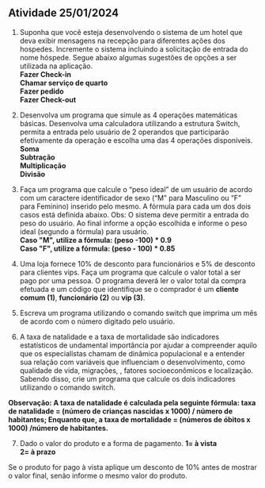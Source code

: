 
## Atividade 25/01/2024

1. Suponha que você esteja desenvolvendo o sistema de um hotel que deva exibir mensagens 
na recepção para diferentes ações dos hospedes. Incremente o sistema incluindo a solicitação de entrada do nome hóspede. Segue abaixo algumas sugestões de opções a ser utilizada na aplicação.   
**Fazer Check-in**  
**Chamar serviço de quarto**  
**Fazer pedido**  
**Fazer Check-out**

2. Desenvolva um programa que simule as 4 operações matemáticas básicas.
Desenvolva uma calculadora utilizando a estrutura Switch, permita a entrada pelo usuário de 2 operandos que participarão efetivamente da operação e escolha uma das 4 operações 
disponíveis.  
**Soma**  
**Subtração**   
**Multiplicação**   
**Divisão**

3. Faça um programa que calcule o “peso ideal” de um usuário de acordo com um caractere 
identificador de sexo (“M” para Masculino ou “F” para Feminino) inserido pelo mesmo. A 
fórmula para cada um dos dois casos está definida abaixo. Obs: O sistema deve permitir a 
entrada do peso do usuário. Ao final informe a opção escolhida e informe o peso ideal (segundo a fórmula) para usuário.  
**Caso "M", utilize a fórmula: (peso -100) * 0.9**  
**Caso "F", utilize a fórmula: (peso - 100) * 0.85**

4. Uma loja fornece 10% de desconto para funcionários e 5% de desconto para clientes vips. 
Faça um programa que calcule o valor total a ser pago por uma pessoa. O programa deverá ler o valor total da compra efetuada e um código que identifique se o comprador é um **cliente comum (1)**, **funcionário (2)** ou **vip (3)**.

5. Escreva um programa utilizando o comando switch que imprima um mês de acordo com o 
número digitado pelo usuário.

6. A taxa de natalidade e a taxa de mortalidade são indicadores estatísticos de undamental importância por ajudar a compreender aquilo que os especialistas chamam de dinâmica populacional e a entender sua relação com variáveis que influenciam o desenvolvimento, como qualidade de vida, migrações, , fatores socioeconômicos e localização. Sabendo disso, crie um programa que calcule os dois indicadores utilizando o comando switch.

**Observação: A taxa de natalidade é calculada pela seguinte fórmula: taxa de natalidade = (número de crianças nascidas x 1000) / número de habitantes; Enquanto que, a taxa de mortalidade = (números de óbitos x 1000) /número de habitantes.**

7. Dado o valor do produto e a forma de pagamento.
**1= à vista**  
**2= à prazo**

Se o produto for pago à vista aplique um desconto de 10% antes de mostrar o valor final, senão informe o mesmo valor do produto.

